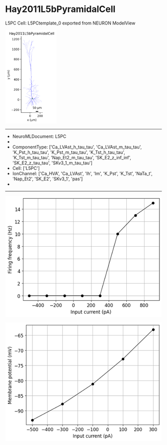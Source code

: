 # Hay2011L5bPyramidalCell

L5PC Cell: L5PCtemplate_0 exported from NEURON ModelView

<img src="imgs/Hay2011L5bPyramidalCell.png" height="300" />

*******************************************************
* NeuroMLDocument: L5PC
*
*  ComponentType: ['Ca_LVAst_h_tau_tau', 'Ca_LVAst_m_tau_tau', 'K_Pst_h_tau_tau', 'K_Pst_m_tau_tau', 'K_Tst_h_tau_tau', 'K_Tst_m_tau_tau', 'Nap_Et2_m_tau_tau', 'SK_E2_z_inf_inf', 'SK_E2_z_tau_tau', 'SKv3_1_m_tau_tau']
*  Cell: ['L5PC']
*  IonChannel: ['Ca_HVA', 'Ca_LVAst', 'Ih', 'Im', 'K_Pst', 'K_Tst', 'NaTa_t', 'Nap_Et2', 'SK_E2', 'SKv3_1', 'pas']
*
*******************************************************

![IFplot](imgs/Hay2011L5bPyramidalCellIF.png)

![IVplot](imgs/Hay2011L5bPyramidalCellIV.png)

